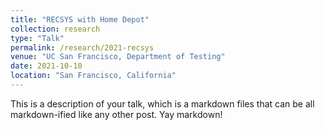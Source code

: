 ```yaml
---
title: "RECSYS with Home Depot"
collection: research
type: "Talk"
permalink: /research/2021-recsys
venue: "UC San Francisco, Department of Testing"
date: 2021-10-10
location: "San Francisco, California"
---
```


This is a description of your talk, which is a markdown files that can be all markdown-ified like any other post. Yay markdown!
